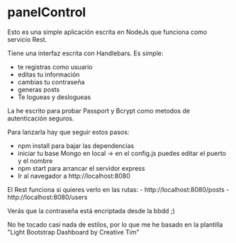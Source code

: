 # panelControl

Esto es una simple aplicación escrita en NodeJs que funciona como servicio Rest.

Tiene una interfaz escrita con Handlebars. Es simple:
 - te registras como usuario
 - editas tu información
 - cambias tu contraseña
 - generas posts
 - Te logueas y deslogueas

La he escrito para probar Passport y Bcrypt como metodos de autenticación seguros.

Para lanzarla hay que seguir estos pasos:

- npm install para bajar las dependencias
- iniciar tu base Mongo en local -> en el config.js puedes editar el puerto y el nombre
- npm start para arrancar el servidor express
- Ir al navegador a http://localhost:8080

El Rest funciona si quieres verlo en las rutas:
    - http://localhost:8080/posts
    - http://localhost:8080/users

Verás que la contraseña está encriptada desde la bbdd ;)

No he tocado casi nada de estilos, por lo que me he basado en la plantilla "Light Bootstrap Dashboard by Creative Tim"
